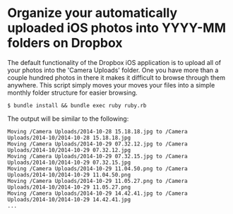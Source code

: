 # Organize your automatically uploaded iOS photos into YYYY-MM folders on Dropbox

The default functionality of the Dropbox iOS application is to upload all of your photos into the
'Camera Uploads' folder. One you have more than a couple hundred photos in there it makes it difficult
to browse through them anywhere. This script simply moves your moves your files into a simple monthly
folder structure for easier browsing.

``` shell
$ bundle install && bundle exec ruby ruby.rb
```

The output will be similar to the following:

```
Moving /Camera Uploads/2014-10-28 15.18.18.jpg to /Camera Uploads/2014-10/2014-10-28 15.18.18.jpg
Moving /Camera Uploads/2014-10-29 07.32.12.jpg to /Camera Uploads/2014-10/2014-10-29 07.32.12.jpg
Moving /Camera Uploads/2014-10-29 07.32.15.jpg to /Camera Uploads/2014-10/2014-10-29 07.32.15.jpg
Moving /Camera Uploads/2014-10-29 11.04.50.png to /Camera Uploads/2014-10/2014-10-29 11.04.50.png
Moving /Camera Uploads/2014-10-29 11.05.27.png to /Camera Uploads/2014-10/2014-10-29 11.05.27.png
Moving /Camera Uploads/2014-10-29 14.42.41.jpg to /Camera Uploads/2014-10/2014-10-29 14.42.41.jpg
...
```

